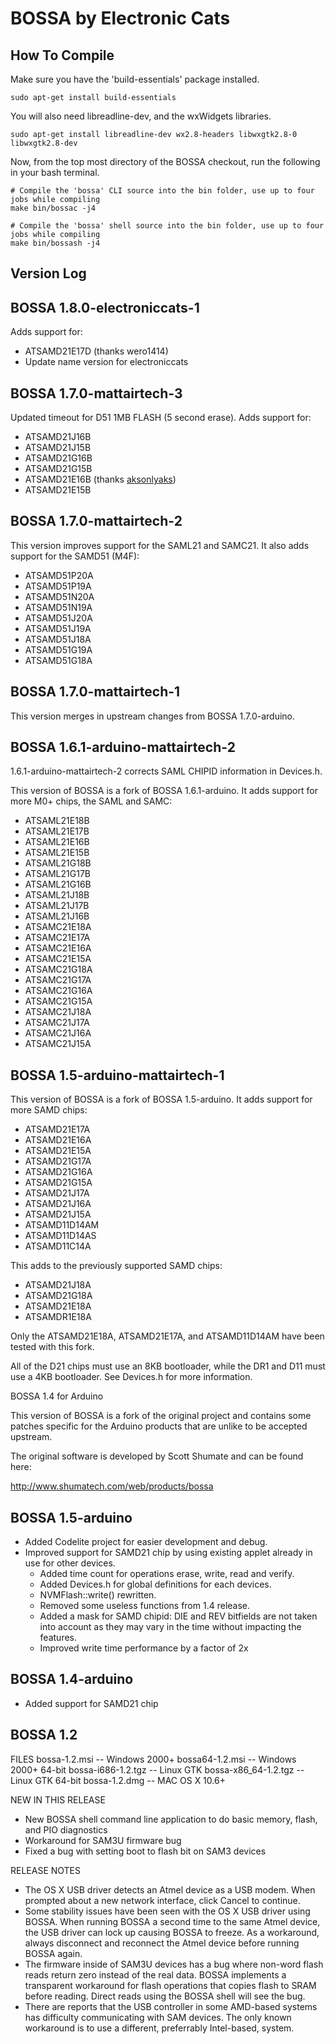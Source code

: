 # BOSSA by Electronic Cats

How To Compile
--------------------------------
Make sure you have the 'build-essentials' package installed.
```
sudo apt-get install build-essentials
```

You will also need libreadline-dev, and the wxWidgets libraries.
```
sudo apt-get install libreadline-dev wx2.8-headers libwxgtk2.8-0 libwxgtk2.8-dev
```

Now, from the top most directory of the BOSSA checkout, run the following in your bash terminal.
```
# Compile the 'bossa' CLI source into the bin folder, use up to four jobs while compiling
make bin/bossac -j4
```

```
# Compile the 'bossa' shell source into the bin folder, use up to four jobs while compiling
make bin/bossash -j4
```

## Version Log
BOSSA 1.8.0-electroniccats-1
-------------------------------

Adds support for:

 * ATSAMD21E17D (thanks wero1414)
 * Update name version for electroniccats

 
BOSSA 1.7.0-mattairtech-3
-------------------------------

Updated timeout for D51 1MB FLASH (5 second erase).
Adds support for:

 * ATSAMD21J16B
 * ATSAMD21J15B
 * ATSAMD21G16B
 * ATSAMD21G15B
 * ATSAMD21E16B (thanks [aksonlyaks](https://github.com/aksonlyaks))
 * ATSAMD21E15B


BOSSA 1.7.0-mattairtech-2
-------------------------------

This version improves support for the SAML21 and SAMC21.
It also adds support for the SAMD51 (M4F):

 * ATSAMD51P20A
 * ATSAMD51P19A
 * ATSAMD51N20A
 * ATSAMD51N19A
 * ATSAMD51J20A
 * ATSAMD51J19A
 * ATSAMD51J18A
 * ATSAMD51G19A
 * ATSAMD51G18A


BOSSA 1.7.0-mattairtech-1
-------------------------------

This version merges in upstream changes from BOSSA 1.7.0-arduino.


BOSSA 1.6.1-arduino-mattairtech-2
-------------------------------

1.6.1-arduino-mattairtech-2 corrects SAML CHIPID information in Devices.h.

This version of BOSSA is a fork of BOSSA 1.6.1-arduino.
It adds support for more M0+ chips, the SAML and SAMC:

  * ATSAML21E18B
  * ATSAML21E17B
  * ATSAML21E16B
  * ATSAML21E15B
  * ATSAML21G18B
  * ATSAML21G17B
  * ATSAML21G16B
  * ATSAML21J18B
  * ATSAML21J17B
  * ATSAML21J16B
  * ATSAMC21E18A
  * ATSAMC21E17A
  * ATSAMC21E16A
  * ATSAMC21E15A
  * ATSAMC21G18A
  * ATSAMC21G17A
  * ATSAMC21G16A
  * ATSAMC21G15A
  * ATSAMC21J18A
  * ATSAMC21J17A
  * ATSAMC21J16A
  * ATSAMC21J15A


BOSSA 1.5-arduino-mattairtech-1
-------------------------------

This version of BOSSA is a fork of BOSSA 1.5-arduino.
It adds support for more SAMD chips:

  * ATSAMD21E17A
  * ATSAMD21E16A
  * ATSAMD21E15A
  * ATSAMD21G17A
  * ATSAMD21G16A
  * ATSAMD21G15A
  * ATSAMD21J17A
  * ATSAMD21J16A
  * ATSAMD21J15A
  * ATSAMD11D14AM
  * ATSAMD11D14AS
  * ATSAMD11C14A

This adds to the previously supported SAMD chips:

  * ATSAMD21J18A
  * ATSAMD21G18A
  * ATSAMD21E18A
  * ATSAMDR1E18A

Only the ATSAMD21E18A, ATSAMD21E17A, and ATSAMD11D14AM have been tested
with this fork.

All of the D21 chips must use an 8KB bootloader, while the DR1 and D11
must use a 4KB bootloader. See Devices.h for more information.


BOSSA 1.4 for Arduino

This version of BOSSA is a fork of the original project and contains some
patches specific for the Arduino products that are unlike to be accepted
upstream.

The original software is developed by Scott Shumate and can be found here:

http://www.shumatech.com/web/products/bossa

BOSSA 1.5-arduino
-----------------

* Added Codelite project for easier development and debug.
* Improved support for SAMD21 chip by using existing applet already in use for other devices.
  * Added time count for operations erase, write, read and verify.
  * Added Devices.h for global definitions for each devices.
  * NVMFlash::write() rewritten.
  * Removed some useless functions from 1.4 release.
  * Added a mask for SAMD chipid: DIE and REV bitfields are not taken into account as they may vary in the time without impacting the features.
  * Improved write time performance by a factor of 2x


BOSSA 1.4-arduino
-----------------

* Added support for SAMD21 chip


BOSSA 1.2
---------

FILES
bossa-1.2.msi -- Windows 2000+
bossa64-1.2.msi -- Windows 2000+ 64-bit
bossa-i686-1.2.tgz -- Linux GTK
bossa-x86_64-1.2.tgz -- Linux GTK 64-bit
bossa-1.2.dmg -- MAC OS X 10.6+

NEW IN THIS RELEASE
* New BOSSA shell command line application to do basic memory, flash, and PIO diagnostics
* Workaround for SAM3U firmware bug
* Fixed a bug with setting boot to flash bit on SAM3 devices

RELEASE NOTES
* The OS X USB driver detects an Atmel device as a USB modem.  When prompted about a new network interface, click Cancel to continue.
* Some stability issues have been seen with the OS X USB driver using BOSSA.  When running BOSSA a second time to the same Atmel device, the USB driver can lock up causing BOSSA to freeze.  As a workaround, always disconnect and reconnect the Atmel device before running BOSSA again.
* The firmware inside of SAM3U devices has a bug where non-word flash reads return zero instead of the real data.  BOSSA implements a transparent workaround for flash operations that copies flash to SRAM before reading.  Direct reads using the BOSSA shell will see the bug.
* There are reports that the USB controller in some AMD-based systems has difficulty communicating with SAM devices.  The only known workaround is to use a different, preferrably Intel-based, system.
